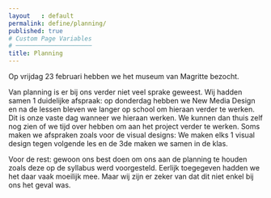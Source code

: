 ```yaml
---
layout   : default
permalink: define/planning/
published: true
# Custom Page Variables
# ─────────────────────
title: Planning
---
```


Op vrijdag 23 februari hebben we het museum van Magritte bezocht.

Van planning is er bij ons verder niet veel sprake geweest. Wij hadden samen 1 duidelijke afspraak: op donderdag hebben we New Media Design en na de lessen bleven we langer op school om hieraan verder te werken. Dit is onze vaste dag wanneer we hieraan werken. We kunnen dan thuis zelf nog zien of we tijd over hebben om aan het project verder te werken. Soms maken we afspraken zoals voor de visual designs: We maken elks 1 visual design tegen volgende les en de 3de maken we samen in de klas.

Voor de rest: gewoon ons best doen om ons aan de planning te houden zoals deze op de syllabus werd voorgesteld. Eerlijk toegegeven hadden we het daar vaak moeilijk mee. Maar wij zijn er zeker van dat dit niet enkel bij ons het geval was.
